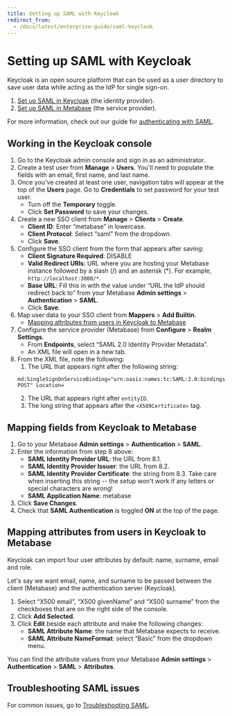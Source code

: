 ```yaml
---
title: Setting up SAML with Keycloak
redirect_from:
  - /docs/latest/enterprise-guide/saml-keycloak
---
```


# Setting up SAML with Keycloak

Keycloak is an open source platform that can be used as a user directory to save user data while acting as the IdP for single sign-on.

1. [Set up SAML in Keycloak](#working-in-the-keycloak-console) (the identity provider).
2. [Set up SAML in Metabase](../authenticating-with-saml.md#enabling-saml-authentication-in-metabase) (the service provider).

For more information, check out our guide for [authenticating with SAML](../authenticating-with-saml.md).

## Working in the Keycloak console

1. Go to the Keycloak admin console and sign in as an administrator.
2. Create a test user from **Manage** > **Users**. You'll need to populate the fields with an email, first name, and last name.
3. Once you've created at least one user, navigation tabs will appear at the top of the **Users** page. Go to **Credentials** to set password for your test user.
    - Turn off the **Temporary** toggle.
    - Click **Set Password** to save your changes.
4. Create a new SSO client from **Manage** > **Clients** > **Create**.
    - **Client ID**: Enter “metabase” in lowercase.
    - **Client Protocol**: Select “saml” from the dropdown.
    - Click **Save**.
5. Configure the SSO client from the form that appears after saving:
    - **Client Signature Required**: DISABLE
    - **Valid Redirect URIs**: URL where you are hosting your Metabase instance followed by
     a slash (/) and an asterisk (*). For example, `http://localhost:3000/*`.
    - **Base URL**: Fill this in with the value under “URL the IdP should redirect back to” from your Metabase **Admin settings** > **Authentication** > **SAML**.
    - Click **Save**.
6. Map user data to your SSO client from **Mappers** > **Add Builtin**.
    - [Mapping attributes from users in Keycloak to Metabase](#mapping-attributes-from-users-in-keycloak-to-metabase)
7. Configure the service provider (Metabase) from **Configure** > **Realm Settings**.
    - From **Endpoints**, select “SAML 2.0 Identity Provider Metadata”.
    - An XML file will open in a new tab.
8. From the XML file, note the following:
    1. The URL that appears right after the following string:
    ```
    md:SingleSignOnServiceBinding="urn:oasis:names:tc:SAML:2.0:bindings:HTTP-POST" Location=
    ```
    2. The URL that appears right after `entityID`.
    3. The long string that appears after the `<X509Certificate>` tag.

## Mapping fields from Keycloak to Metabase

1. Go to your Metabase **Admin settings** > **Authentication** > **SAML**.
2. Enter the information from step 8 above:
    - **SAML Identity Provider URL**: the URL from 8.1.
    - **SAML Identity Provider Issuer**: the URL from 8.2.
    - **SAML Identity Provider Certificate**: the string from 8.3. Take care when inserting this string -- the setup won't work if any letters or special characters are wrong!
    - **SAML Application Name**: metabase
3. Click **Save Changes**.
4. Check that **SAML Authentication** is toggled **ON** at the top of the page.

## Mapping attributes from users in Keycloak to Metabase

Keycloak can import four user attributes by default: name, surname, email and role.

Let's say we want email, name, and surname to be passed between the client (Metabase) and the authentication server (Keycloak).

1. Select “X500 email”, “X500 givenName” and “X500 surname” from the checkboxes that are on the right side of the console.
2. Click **Add Selected**.
3. Click **Edit** beside each attribute and make the following changes:
    - **SAML Attribute Name**: the name that Metabase expects to receive.
    - **SAML Attribute NameFormat**: select “Basic” from the dropdown menu.

You can find the attribute values from your Metabase **Admin settings** > **Authentication** > **SAML** > **Attributes**.

## Troubleshooting SAML issues

For common issues, go to [Troubleshooting SAML](../troubleshooting-guide/saml.md).